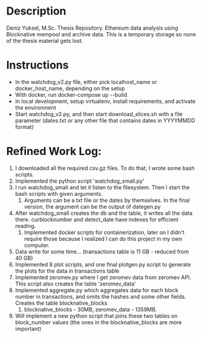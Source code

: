 # Description

Deniz Yuksel, M.Sc. Thesis Repository. Ethereum data analysis using Blocknative mempool and archive data. This is a temporary storage so none of the thesis material gets lost.

# Instructions

* In the watchdog_v2.py file, either pick localhost_name or docker_host_name, depending on the setup
* With docker, run docker-compose up --build
* In local development, setup virtualenv, install requirements, and activate the environment
* Start watchdog_v2.py, and then start download_slices.sh with a file parameter (dates.txt or any other file that contains dates in YYYYMMDD format)


# Refined Work Log:

1. I downloaded all the required csv.gz files. To do that, I wrote some bash scripts.
2. Implemented the python script 'watchdog_small.py'
3. I run watchdog_small and let it listen to the filesystem. Then I start the bash scripts with given arguments.
   1. Arguments can be a txt file or the dates by themselves. In the final version, the argument can be the output of dategen.py
4. After watchdog_small creates the db and the table, it writes all the data there. curblocknumber and detect_date have indexes for efficient reading.
   1. Implemented docker scripts for containerization, later on I didn't require those because I realized I can do this project in my own computer.
5. Data write for some time... (transactions table is 11 GB - reduced from 40 GB)
6. Implemented 8 plot scripts, and one final plotgen.py script to generate the plots for the data in transactions table
7. Implemented zeromev.py where I get zeromev data from zeromev API. This script also creates the table 'zeromev_data'
8. Implemented aggregate.py which aggregates data for each block number in transactions, and omits the hashes and some other fields. Creates the table blocknative_blocks
   1. blocknative_blocks - 30MB, zeromev_data - 1359MB.
9. Will implement a new python script that joins these two tables on block_number values (the ones in the blocknative_blocks are more important)
